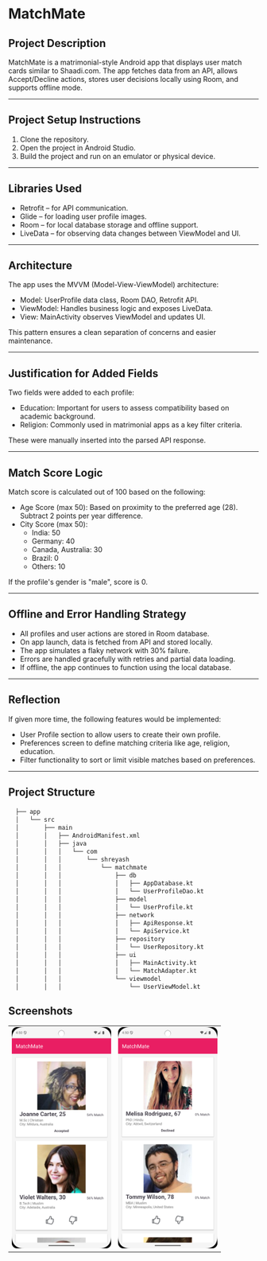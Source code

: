 # MatchMate

## Project Description

MatchMate is a matrimonial-style Android app that displays user match cards similar to Shaadi.com. The app fetches data from an API, allows Accept/Decline actions, stores user decisions locally using Room, and supports offline mode.

---

## Project Setup Instructions

1. Clone the repository.
2. Open the project in Android Studio.
3. Build the project and run on an emulator or physical device.

---

## Libraries Used

- Retrofit – for API communication.
- Glide – for loading user profile images.
- Room – for local database storage and offline support.
- LiveData – for observing data changes between ViewModel and UI.

---

## Architecture

The app uses the MVVM (Model-View-ViewModel) architecture:

- Model: UserProfile data class, Room DAO, Retrofit API.
- ViewModel: Handles business logic and exposes LiveData.
- View: MainActivity observes ViewModel and updates UI.

This pattern ensures a clean separation of concerns and easier maintenance.

---

## Justification for Added Fields

Two fields were added to each profile:

- Education: Important for users to assess compatibility based on academic background.
- Religion: Commonly used in matrimonial apps as a key filter criteria.

These were manually inserted into the parsed API response.

---

## Match Score Logic

Match score is calculated out of 100 based on the following:

- Age Score (max 50): Based on proximity to the preferred age (28). Subtract 2 points per year difference.
- City Score (max 50):
  - India: 50
  - Germany: 40
  - Canada, Australia: 30
  - Brazil: 0
  - Others: 10

If the profile's gender is "male", score is 0.

---

## Offline and Error Handling Strategy

- All profiles and user actions are stored in Room database.
- On app launch, data is fetched from API and stored locally.
- The app simulates a flaky network with 30% failure.
- Errors are handled gracefully with retries and partial data loading.
- If offline, the app continues to function using the local database.


---

## Reflection

If given more time, the following features would be implemented:

- User Profile section to allow users to create their own profile.
- Preferences screen to define matching criteria like age, religion, education.
- Filter functionality to sort or limit visible matches based on preferences.

---

## Project Structure
 
      ├── app
      │   └── src
      │       ├── main
      │       │   ├── AndroidManifest.xml
      │       │   ├── java
      │       │   │   └── com
      │       │   │       └── shreyash
      │       │   │           └── matchmate
      │       │   │               ├── db
      │       │   │               │   ├── AppDatabase.kt
      │       │   │               │   └── UserProfileDao.kt
      │       │   │               ├── model
      │       │   │               │   └── UserProfile.kt
      │       │   │               ├── network
      │       │   │               │   ├── ApiResponse.kt
      │       │   │               │   └── ApiService.kt
      │       │   │               ├── repository
      │       │   │               │   └── UserRepository.kt
      │       │   │               ├── ui
      │       │   │               │   ├── MainActivity.kt
      │       │   │               │   └── MatchAdapter.kt
      │       │   │               └── viewmodel
      │       │   │                   └── UserViewModel.kt



## Screenshots

<div align="center">
<table>
  <tr>
    <td align="center">
      <img src="https://github.com/shreyashp47/MatchMate/blob/main/ss/ss1.png" alt="Tasks Screen" width="200"/>
      <br><b> </b>
    </td>
    <td align="center">
      <img src="https://github.com/shreyashp47/MatchMate/blob/main/ss/ss2.png" alt="Add Task" width="200"/>
      <br><b> </b>
    </td>
    
  </tr>
</table>
</div>
